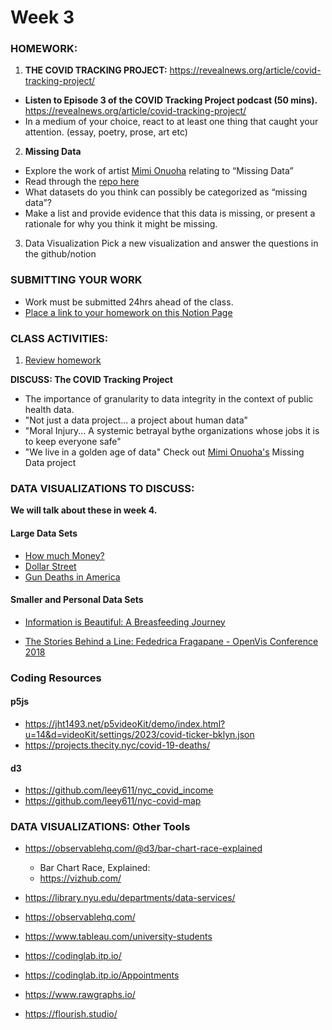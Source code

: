 # Week 3

### HOMEWORK:

1. **THE COVID TRACKING PROJECT:** https://revealnews.org/article/covid-tracking-project/
   <!-- This three-part podcast series exposes the Centers for Disease Control and Prevention’s (CDC's) bungled response to COVID-19 in the early days of the pandemic and takes listeners inside the massive volunteer effort to collect data about tests, cases, hospitalizations and deaths in the U.S. The United States has 4% of the world’s population, but 16% of COVID-19 deaths. This podcast series investigates the failures that led to over 1 million Americans dying from COVID-19 and what that tells us about the nation’s ability to respond to the next pandemic. This three-part series was reported by Artis Curiskis and Kara Oehler and hosted by infectious disease expert Jessica Malaty Rivera. -->

- **Listen to Episode 3 of the COVID Tracking Project podcast (50 mins).** https://revealnews.org/article/covid-tracking-project/
- In a medium of your choice, react to at least one thing that caught your attention. (essay, poetry, prose, art etc)

2. **Missing Data**

- Explore the work of artist [Mimi Onuoha](https://mimionuoha.com/) relating to “Missing Data”
- Read through the [repo here](https://github.com/MimiOnuoha/missing-datasets)
- What datasets do you think can possibly be categorized as “missing data”?
- Make a list and provide evidence that this data is missing, or present a rationale for why you think it might be missing.

3. Data Visualization
   Pick a new visualization and answer the questions in the github/notion

### SUBMITTING YOUR WORK

- Work must be submitted 24hrs ahead of the class.
- [Place a link to your homework on this Notion Page](https://www.notion.so/Week03-1cecdd96a84f808e963cc2ff848ab911)

<!-- ### GUEST ARTIST FOLLOW UP:

Guest Artist: **Ekene Ijeoma**, Director, **Studio Ijeoma**, [https://studioijeoma.com](https://studioijeoma.com/)

- To participate in the first Black Forest event in NYC http://bit.ly/m/blackforest
- To subscribe to Ekene's newsletter http://eepurl.com/h7_-6P
- Follow Ekene on instagram [@ekeneijeoma](@ekeneijeoma)
- **Projects:** [Black Forest](https://bit.ly/m/blackforest) (2022-ongoing), [A Counting](https://a-counting.us/) (2019-ongoing)
- **Features:** [Tree-planting project memorialising Black lives lost brings 40,000 trees to urban centres across the US](https://www.theartnewspaper.com/2024/07/30/black-forest-living-memorial-tree-planting-covid-19-black-communities-monument)
- **Reviews**: [Anti-melody, Insurgent Rhythm: Ekene Ijeoma’s “Deconstructed Anthems: Massachusetts” Uses the National Anthem to Shine a Light on Racial Injustice](https://www.bostonartreview.com/read/ekene-ijeoma-deconstructed-anthems-massachusetts-bca-cyclorama)
- **Interviews:** [Ekene Ijeoma Has Removed All Bad Design From His Life (Except for Streets)](https://www.curbed.com/2023/02/artist-ekene-ijeoma-interview-21-questions.html)
- **Chapters:** [Provocations on Media Architecture] (https://www.setmargins.press/books/provocations-on-media-architecture/) -->

### CLASS ACTIVITIES:

1. [Review homework](https://docs.google.com/presentation/d/1DEIWJVzJyCSeTFdtJaDw8tnUyHQRROa3NtmFLA9BhM8/edit#slide=id.g30f7365744f_0_0)

**DISCUSS: The COVID Tracking Project**

- The importance of granularity to data integrity in the context of public health data.
- "Not just a data project... a project about human data"
- "Moral Injury... A systemic betrayal bythe organizations whose jobs it is to keep everyone safe"
- "We live in a golden age of data" Check out [Mimi Onuoha's](https://mimionuoha.com/) Missing Data project

### DATA VISUALIZATIONS TO DISCUSS:

**We will talk about these in week 4.**

#### Large Data Sets

- [How much Money?](https://mkorostoff.github.io/1-pixel-wealth/)
- [Dollar Street](https://www.gapminder.org/dollar-street)
- [Gun Deaths in America](https://fivethirtyeight.com/features/gun-deaths/)

#### Smaller and Personal Data Sets

- [Information is Beautiful: A Breasfeeding Journey](https://public.tableau.com/app/profile/louise.shorten/viz/InformationisBeautiful-ABreastfeedingJourney/ABreastfeedingJourney)

- [The Stories Behind a Line: Fededrica Fragapane - OpenVis Conference 2018](https://youtu.be/AloL4SuRdA4?si=vovCXnwP1qy0y_on&t=1092)

### Coding Resources

#### p5js

- https://jht1493.net/p5videoKit/demo/index.html?u=14&d=videoKit/settings/2023/covid-ticker-bklyn.json
- https://projects.thecity.nyc/covid-19-deaths/

#### d3

- https://github.com/leey611/nyc_covid_income
- https://github.com/leey611/nyc-covid-map

### DATA VISUALIZATIONS: Other Tools

- https://observablehq.com/@d3/bar-chart-race-explained

  - Bar Chart Race, Explained:
  - https://vizhub.com/

- https://library.nyu.edu/departments/data-services/
- https://observablehq.com/
- https://www.tableau.com/university-students
- https://codinglab.itp.io/
- https://codinglab.itp.io/Appointments
- https://www.rawgraphs.io/
- https://flourish.studio/

<!--
### DATA VISUALIZATIONS: Memorialization

- https://covid19impactproject.com/covid-19-memorial-ticker/
- https://www.nationalgeographic.com/culture/article/epic-covid-19-memorial-national-mall-one-stunning-photo
- https://covid19impactproject.com/2022/01/15/curating-covid-19-memorials/
- https://covid19impactproject.com/extracting-stories-from-data/spring-2021-student-project-samples/ (Focus: Tito)



### DATA VISUALIZATIONS: Storytelling

- https://editor.p5js.org/Llio2493/full/axtxL8AkK (Lilo - ITP Student Project)
- http://www.covid19evolution.live/
  The Evolution of COVID-19 - ITP Student Project
- https://mkorostoff.github.io/1-pixel-wealth/
- https://www.gapminder.org/dollar-street

### STORYTELLING

- https://chenhuiyi.studio/Tactile-Resilience-Battling-Coronavirus-in-China-Under-Censorship Tactile Resilience: Battling Coronavirus in China Under a Censored Network
- http://www.covid19evolution.live/ The Evolution of COVID-19 - ITP Student Project
- https://speakpatrice.substack.com/ Freelance journalist curating pandemic stories relevant to Africa and the African diaspora
- https://pennlisteninglab.org/visit Listening to COVID-19

### MEMORIALS, GRIEF AND MOURNING

- https://www.aidsmemorial.org/interactive-aids-quilt

- NPR: https://apps.npr.org/memorial-interactive/

- Memorials https://news.artnet.com/art-world/covid-19-memorials-1951143

- MTA https://www.youtube.com/watch?v=mH5BuYgbSsQ&t=345s

- Floral Hearts https://www.prnewswire.com/news-releases/the-floral-heart-project-to-lay-covid-19-memorials-in-nearly-100-locations-on-march-1st-301235845.html

- Flags on National Mall (and other data viz) https://suzannefirstenberg.com/

- Biden Memorial https://www.nytimes.com/live/2021/02/22/world/covid-19-coronavirus#here-is-how-covid-19s-toll-compares-with-other-causes-of-death-in-the-us

- Poor People’s Campaign https://memorial.poorpeoplescampaign.org/
-->
